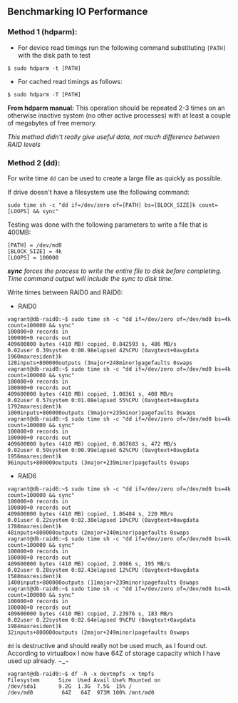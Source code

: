 ## Benchmarking IO Performance

### Method 1 (hdparm):

- For device read timings run the following command substituting `[PATH]` with the disk path to test
```
$ sudo hdparm -t [PATH]
```

- For cached read timings as follows:
```
$ sudo hdparm -T [PATH]
```
**From hdparm manual:** This operation should be repeated 2-3 times on an otherwise inactive system (no other active processes) with at least a couple of megabytes of free memory.

_This method didn't really give useful data, not much difference between RAID levels_

### Method 2 (dd):

For write time `dd` can be used to create a large file as quickly as possible.

If drive doesn't have a filesystem use the following command:
```
sudo time sh -c "dd if=/dev/zero of=[PATH] bs=[BLOCK_SIZE]k count=[LOOPS] && sync"
```

Testing was done with the following parameters to write a file that is 400MB:
```
[PATH] = /dev/md0
[BLOCK_SIZE] = 4k
[LOOPS] = 100000
```
_**sync** forces the process to write the entire file to disk before completing. Time command output will include the sync to disk time._

Write times between RAID0 and RAID6:

- RAID0
```
vagrant@db-raid0:~$ sudo time sh -c "dd if=/dev/zero of=/dev/md0 bs=4k count=100000 && sync"
100000+0 records in
100000+0 records out
409600000 bytes (410 MB) copied, 0.842593 s, 486 MB/s
0.02user 0.39system 0:00.98elapsed 42%CPU (0avgtext+0avgdata 1960maxresident)k
128inputs+800000outputs (3major+248minor)pagefaults 0swaps
vagrant@db-raid0:~$ sudo time sh -c "dd if=/dev/zero of=/dev/md0 bs=4k count=100000 && sync"
100000+0 records in
100000+0 records out
409600000 bytes (410 MB) copied, 1.00361 s, 408 MB/s
0.02user 0.57system 0:01.08elapsed 55%CPU (0avgtext+0avgdata 1792maxresident)k
1000inputs+800000outputs (9major+235minor)pagefaults 0swaps
vagrant@db-raid0:~$ sudo time sh -c "dd if=/dev/zero of=/dev/md0 bs=4k count=100000 && sync"
100000+0 records in
100000+0 records out
409600000 bytes (410 MB) copied, 0.867683 s, 472 MB/s
0.02user 0.59system 0:00.99elapsed 62%CPU (0avgtext+0avgdata 1956maxresident)k
96inputs+800000outputs (3major+239minor)pagefaults 0swaps
```

- RAID6
```
vagrant@db-raid6:~$ sudo time sh -c "dd if=/dev/zero of=/dev/md0 bs=4k count=100000 && sync"
100000+0 records in
100000+0 records out
409600000 bytes (410 MB) copied, 1.86484 s, 220 MB/s
0.01user 0.22system 0:02.30elapsed 10%CPU (0avgtext+0avgdata 1788maxresident)k
48inputs+800000outputs (2major+240minor)pagefaults 0swaps
vagrant@db-raid6:~$ sudo time sh -c "dd if=/dev/zero of=/dev/md0 bs=4k count=100000 && sync"
100000+0 records in
100000+0 records out
409600000 bytes (410 MB) copied, 2.0986 s, 195 MB/s
0.02user 0.28system 0:02.43elapsed 12%CPU (0avgtext+0avgdata 1588maxresident)k
1400inputs+800000outputs (11major+239minor)pagefaults 0swaps
vagrant@db-raid6:~$ sudo time sh -c "dd if=/dev/zero of=/dev/md0 bs=4k count=100000 && sync"
100000+0 records in
100000+0 records out
409600000 bytes (410 MB) copied, 2.23976 s, 183 MB/s
0.02user 0.22system 0:02.64elapsed 9%CPU (0avgtext+0avgdata 1984maxresident)k
32inputs+800000outputs (2major+249minor)pagefaults 0swaps
```

`dd` is destructive and should really not be used much, as I found out. According to virtualbox I now have 64Z of storage capacity which I have used up already. ¬_¬ 
```
vagrant@db-raid0:~$ df -h -x devtmpfs -x tmpfs
Filesystem      Size  Used Avail Use% Mounted on
/dev/sda1       9.2G  1.3G  7.5G  15% /
/dev/md0         64Z   64Z  973M 100% /mnt/md0
```

